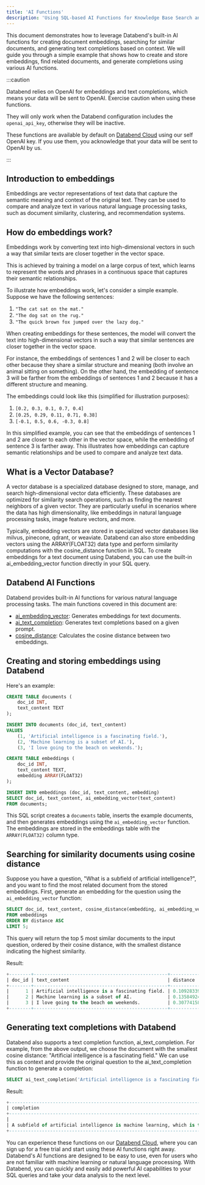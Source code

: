 ```yaml
---
title: 'AI Functions'
description: 'Using SQL-based AI Functions for Knowledge Base Search and Text Completion'
---
```


This document demonstrates how to leverage Databend's built-in AI functions for creating document embeddings, searching for similar documents, and generating text completions based on context. We will guide you through a simple example that shows how to create and store embeddings, find related documents, and generate completions using various AI functions.

:::caution

Databend relies on OpenAI for embeddings and text completions, which means your data will be sent to OpenAI. Exercise caution when using these functions.

They will only work when the Databend configuration includes the `openai_api_key`, otherwise they will be inactive.

These functions are available by default on [Databend Cloud](https://databend.com) using our self OpenAI key. If you use them, you acknowledge that your data will be sent to OpenAI by us.

:::

## Introduction to embeddings

Embeddings are vector representations of text data that capture the semantic meaning and context of the original text. They can be used to compare and analyze text in various natural language processing tasks, such as document similarity, clustering, and recommendation systems.

## How do embeddings work?

Embeddings work by converting text into high-dimensional vectors in such a way that similar texts are closer together in the vector space.

This is achieved by training a model on a large corpus of text, which learns to represent the words and phrases in a continuous space that captures their semantic relationships.

To illustrate how embeddings work, let's consider a simple example. Suppose we have the following sentences:
1. `"The cat sat on the mat."`
2. `"The dog sat on the rug."`
3. `"The quick brown fox jumped over the lazy dog."`

When creating embeddings for these sentences, the model will convert the text into high-dimensional vectors in such a way that similar sentences are closer together in the vector space.

For instance, the embeddings of sentences 1 and 2 will be closer to each other because they share a similar structure and meaning (both involve an animal sitting on something). On the other hand, the embedding of sentence 3 will be farther from the embeddings of sentences 1 and 2 because it has a different structure and meaning.

The embeddings could look like this (simplified for illustration purposes):

1. `[0.2, 0.3, 0.1, 0.7, 0.4]`
2. `[0.25, 0.29, 0.11, 0.71, 0.38]`
3. `[-0.1, 0.5, 0.6, -0.3, 0.8]`

In this simplified example, you can see that the embeddings of sentences 1 and 2 are closer to each other in the vector space, while the embedding of sentence 3 is farther away. This illustrates how embeddings can capture semantic relationships and be used to compare and analyze text data.


## What is a Vector Database?

A vector database is a specialized database designed to store, manage, and search high-dimensional vector data efficiently. These databases are optimized for similarity search operations, such as finding the nearest neighbors of a given vector. They are particularly useful in scenarios where the data has high dimensionality, like embeddings in natural language processing tasks, image feature vectors, and more.

Typically, embedding vectors are stored in specialized vector databases like milvus, pinecone, qdrant, or weaviate. Databend can also store embedding vectors using the ARRAY(FLOAT32) data type and perform similarity computations with the cosine_distance function in SQL. To create embeddings for a text document using Databend, you can use the built-in ai_embedding_vector function directly in your SQL query.

## Databend AI Functions

Databend provides built-in AI functions for various natural language processing tasks. The main functions covered in this document are:

- [ai_embedding_vector](./02-ai-embedding-vector.md): Generates embeddings for text documents.
- [ai_text_completion](./03-ai-text-completion.md): Generates text completions based on a given prompt.
- [cosine_distance](./04-ai-cosine-distance.md): Calculates the cosine distance between two embeddings.

## Creating and storing embeddings using Databend


Here's an example:
```sql
CREATE TABLE documents (
    doc_id INT,
    text_content TEXT
);

INSERT INTO documents (doc_id, text_content)
VALUES
    (1, 'Artificial intelligence is a fascinating field.'),
    (2, 'Machine learning is a subset of AI.'),
    (3, 'I love going to the beach on weekends.');

CREATE TABLE embeddings (
    doc_id INT,
    text_content TEXT,
    embedding ARRAY(FLOAT32)
);

INSERT INTO embeddings (doc_id, text_content, embedding)
SELECT doc_id, text_content, ai_embedding_vector(text_content)
FROM documents;
```

This SQL script creates a `documents` table, inserts the example documents, and then generates embeddings using the `ai_embedding_vector` function. The embeddings are stored in the embeddings table with the `ARRAY(FLOAT32)` column type.

## Searching for similarity documents using cosine distance

Suppose you have a question, "What is a subfield of artificial intelligence?", and you want to find the most related document from the stored embeddings. First, generate an embedding for the question using the `ai_embedding_vector` function:
```sql
SELECT doc_id, text_content, cosine_distance(embedding, ai_embedding_vector('What is a subfield of artificial intelligence?')) AS distance
FROM embeddings
ORDER BY distance ASC
LIMIT 5;
```
This query will return the top 5 most similar documents to the input question, ordered by their cosine distance, with the smallest distance indicating the highest similarity.

Result:
```sql
+--------+-------------------------------------------------+------------+
| doc_id | text_content                                    | distance   |
+--------+-------------------------------------------------+------------+
|      1 | Artificial intelligence is a fascinating field. | 0.10928339 |
|      2 | Machine learning is a subset of AI.             | 0.13584924 |
|      3 | I love going to the beach on weekends.          | 0.30774158 |
+--------+-------------------------------------------------+------------+
```

## Generating text completions with Databend

Databend also supports a text completion function, ai_text_completion. For example, from the above output, we choose the document with the smallest cosine distance: "Artificial intelligence is a fascinating field." We can use this as context and provide the original question to the ai_text_completion function to generate a completion:

```sql
SELECT ai_text_completion('Artificial intelligence is a fascinating field. What is a subfield of artificial intelligence?') AS completion;
```

Result:
```sql
+-----------------------------------------------------------------------------------------------------------------------------------------------------------------------------------------------------------------------------------------------------------------------------------+
| completion                                                                                                                                                                                                                                                                        |
+-----------------------------------------------------------------------------------------------------------------------------------------------------------------------------------------------------------------------------------------------------------------------------------+
|
| A subfield of artificial intelligence is machine learning, which is the study of algorithms that allow computers to learn from data and improve their performance over time. Other subfields include natural language processing, computer vision, robotics, and deep learning.   |
+-----------------------------------------------------------------------------------------------------------------------------------------------------------------------------------------------------------------------------------------------------------------------------------+
```


You can experience these functions on our [Databend Cloud](https://databend.com), where you can sign up for a free trial and start using these AI functions right away. Databend's AI functions are designed to be easy to use, even for users who are not familiar with machine learning or natural language processing. With Databend, you can quickly and easily add powerful AI capabilities to your SQL queries and take your data analysis to the next level.
